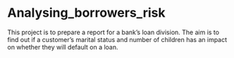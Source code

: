 # Analysing_borrowers_risk
This project is to prepare a report for a bank’s loan division. The aim is to find out if a customer’s marital status and number of children has an impact on whether they will default on a loan. 
